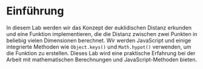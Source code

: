 # Einführung

In diesem Lab werden wir das Konzept der euklidischen Distanz erkunden und eine Funktion implementieren, die die Distanz zwischen zwei Punkten in beliebig vielen Dimensionen berechnet. Wir werden JavaScript und einige integrierte Methoden wie `Object.keys()` und `Math.hypot()` verwenden, um die Funktion zu erstellen. Dieses Lab wird eine praktische Erfahrung bei der Arbeit mit mathematischen Berechnungen und JavaScript-Methoden bieten.
